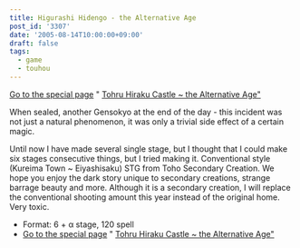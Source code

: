 ```yaml
---
title: Higurashi Hidengo - the Alternative Age
post_id: '3307'
date: '2005-08-14T10:00:00+09:00'
draft: false
tags:
  - game
  - touhou
---
```


[Go to the special page](https://danmaq.com/!/thA/) " [Tohru Hiraku Castle ~ the Alternative Age"](https://danmaq.com/!/thA/)

When sealed, another Gensokyo at the end of the day - this incident was not just a natural phenomenon, it was only a trivial side effect of a certain magic.

Until now I have made several single stage, but I thought that I could make six stages consecutive things, but I tried making it. Conventional style (Kureima Town ~ Eiyashisaku) STG from Toho Secondary Creation. We hope you enjoy the dark story unique to secondary creations, strange barrage beauty and more. Although it is a secondary creation, I will replace the conventional shooting amount this year instead of the original home. Very toxic.

*   Format: 6 + α stage, 120 spell
*   [Go to the special page](https://danmaq.com/!/thA/) " [Tohru Hiraku Castle ~ the Alternative Age"](https://danmaq.com/!/thA/)
